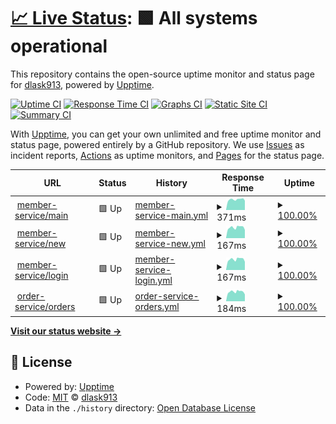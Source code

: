 # [📈 Live Status](https://uptime.ecommerce.com): <!--live status--> **🟩 All systems operational**

This repository contains the open-source uptime monitor and status page for [dlask913](https://uptime.ecommerce.com), powered by [Upptime](https://github.com/upptime/upptime).

[![Uptime CI](https://github.com/dlask913/upptime/workflows/Uptime%20CI/badge.svg)](https://github.com/dlask913/upptime/actions?query=workflow%3A%22Uptime+CI%22)
[![Response Time CI](https://github.com/dlask913/upptime/workflows/Response%20Time%20CI/badge.svg)](https://github.com/dlask913/upptime/actions?query=workflow%3A%22Response+Time+CI%22)
[![Graphs CI](https://github.com/dlask913/upptime/workflows/Graphs%20CI/badge.svg)](https://github.com/dlask913/upptime/actions?query=workflow%3A%22Graphs+CI%22)
[![Static Site CI](https://github.com/dlask913/upptime/workflows/Static%20Site%20CI/badge.svg)](https://github.com/dlask913/upptime/actions?query=workflow%3A%22Static+Site+CI%22)
[![Summary CI](https://github.com/dlask913/upptime/workflows/Summary%20CI/badge.svg)](https://github.com/dlask913/upptime/actions?query=workflow%3A%22Summary+CI%22)

With [Upptime](https://upptime.js.org), you can get your own unlimited and free uptime monitor and status page, powered entirely by a GitHub repository. We use [Issues](https://github.com/dlask913/upptime/issues) as incident reports, [Actions](https://github.com/dlask913/upptime/actions) as uptime monitors, and [Pages](https://uptime.ecommerce.com) for the status page.

<!--start: status pages-->
<!-- This summary is generated by Upptime (https://github.com/upptime/upptime) -->
<!-- Do not edit this manually, your changes will be overwritten -->
<!-- prettier-ignore -->
| URL | Status | History | Response Time | Uptime |
| --- | ------ | ------- | ------------- | ------ |
| <img alt="" src="https://icons.duckduckgo.com/ip3/ec2-43-200-95-178.ap-northeast-2.compute.amazonaws.com.ico" height="13"> [member-service/main](http://ec2-43-200-95-178.ap-northeast-2.compute.amazonaws.com:8000/member-service/main) | 🟩 Up | [member-service-main.yml](https://github.com/dlask913/upptime/commits/HEAD/history/member-service-main.yml) | <details><summary><img alt="Response time graph" src="./graphs/member-service-main/response-time-week.png" height="20"> 371ms</summary><br><a href="https://dlask913.github.io/upptime/history/member-service-main"><img alt="Response time 371" src="https://img.shields.io/endpoint?url=https%3A%2F%2Fraw.githubusercontent.com%2Fdlask913%2Fupptime%2FHEAD%2Fapi%2Fmember-service-main%2Fresponse-time.json"></a><br><a href="https://dlask913.github.io/upptime/history/member-service-main"><img alt="24-hour response time 329" src="https://img.shields.io/endpoint?url=https%3A%2F%2Fraw.githubusercontent.com%2Fdlask913%2Fupptime%2FHEAD%2Fapi%2Fmember-service-main%2Fresponse-time-day.json"></a><br><a href="https://dlask913.github.io/upptime/history/member-service-main"><img alt="7-day response time 371" src="https://img.shields.io/endpoint?url=https%3A%2F%2Fraw.githubusercontent.com%2Fdlask913%2Fupptime%2FHEAD%2Fapi%2Fmember-service-main%2Fresponse-time-week.json"></a><br><a href="https://dlask913.github.io/upptime/history/member-service-main"><img alt="30-day response time 371" src="https://img.shields.io/endpoint?url=https%3A%2F%2Fraw.githubusercontent.com%2Fdlask913%2Fupptime%2FHEAD%2Fapi%2Fmember-service-main%2Fresponse-time-month.json"></a><br><a href="https://dlask913.github.io/upptime/history/member-service-main"><img alt="1-year response time 371" src="https://img.shields.io/endpoint?url=https%3A%2F%2Fraw.githubusercontent.com%2Fdlask913%2Fupptime%2FHEAD%2Fapi%2Fmember-service-main%2Fresponse-time-year.json"></a></details> | <details><summary><a href="https://dlask913.github.io/upptime/history/member-service-main">100.00%</a></summary><a href="https://dlask913.github.io/upptime/history/member-service-main"><img alt="All-time uptime 100.00%" src="https://img.shields.io/endpoint?url=https%3A%2F%2Fraw.githubusercontent.com%2Fdlask913%2Fupptime%2FHEAD%2Fapi%2Fmember-service-main%2Fuptime.json"></a><br><a href="https://dlask913.github.io/upptime/history/member-service-main"><img alt="24-hour uptime 100.00%" src="https://img.shields.io/endpoint?url=https%3A%2F%2Fraw.githubusercontent.com%2Fdlask913%2Fupptime%2FHEAD%2Fapi%2Fmember-service-main%2Fuptime-day.json"></a><br><a href="https://dlask913.github.io/upptime/history/member-service-main"><img alt="7-day uptime 100.00%" src="https://img.shields.io/endpoint?url=https%3A%2F%2Fraw.githubusercontent.com%2Fdlask913%2Fupptime%2FHEAD%2Fapi%2Fmember-service-main%2Fuptime-week.json"></a><br><a href="https://dlask913.github.io/upptime/history/member-service-main"><img alt="30-day uptime 100.00%" src="https://img.shields.io/endpoint?url=https%3A%2F%2Fraw.githubusercontent.com%2Fdlask913%2Fupptime%2FHEAD%2Fapi%2Fmember-service-main%2Fuptime-month.json"></a><br><a href="https://dlask913.github.io/upptime/history/member-service-main"><img alt="1-year uptime 100.00%" src="https://img.shields.io/endpoint?url=https%3A%2F%2Fraw.githubusercontent.com%2Fdlask913%2Fupptime%2FHEAD%2Fapi%2Fmember-service-main%2Fuptime-year.json"></a></details>
| <img alt="" src="https://icons.duckduckgo.com/ip3/ec2-43-200-95-178.ap-northeast-2.compute.amazonaws.com.ico" height="13"> [member-service/new](http://ec2-43-200-95-178.ap-northeast-2.compute.amazonaws.com:8000/member-service/new) | 🟩 Up | [member-service-new.yml](https://github.com/dlask913/upptime/commits/HEAD/history/member-service-new.yml) | <details><summary><img alt="Response time graph" src="./graphs/member-service-new/response-time-week.png" height="20"> 167ms</summary><br><a href="https://dlask913.github.io/upptime/history/member-service-new"><img alt="Response time 167" src="https://img.shields.io/endpoint?url=https%3A%2F%2Fraw.githubusercontent.com%2Fdlask913%2Fupptime%2FHEAD%2Fapi%2Fmember-service-new%2Fresponse-time.json"></a><br><a href="https://dlask913.github.io/upptime/history/member-service-new"><img alt="24-hour response time 127" src="https://img.shields.io/endpoint?url=https%3A%2F%2Fraw.githubusercontent.com%2Fdlask913%2Fupptime%2FHEAD%2Fapi%2Fmember-service-new%2Fresponse-time-day.json"></a><br><a href="https://dlask913.github.io/upptime/history/member-service-new"><img alt="7-day response time 167" src="https://img.shields.io/endpoint?url=https%3A%2F%2Fraw.githubusercontent.com%2Fdlask913%2Fupptime%2FHEAD%2Fapi%2Fmember-service-new%2Fresponse-time-week.json"></a><br><a href="https://dlask913.github.io/upptime/history/member-service-new"><img alt="30-day response time 167" src="https://img.shields.io/endpoint?url=https%3A%2F%2Fraw.githubusercontent.com%2Fdlask913%2Fupptime%2FHEAD%2Fapi%2Fmember-service-new%2Fresponse-time-month.json"></a><br><a href="https://dlask913.github.io/upptime/history/member-service-new"><img alt="1-year response time 167" src="https://img.shields.io/endpoint?url=https%3A%2F%2Fraw.githubusercontent.com%2Fdlask913%2Fupptime%2FHEAD%2Fapi%2Fmember-service-new%2Fresponse-time-year.json"></a></details> | <details><summary><a href="https://dlask913.github.io/upptime/history/member-service-new">100.00%</a></summary><a href="https://dlask913.github.io/upptime/history/member-service-new"><img alt="All-time uptime 100.00%" src="https://img.shields.io/endpoint?url=https%3A%2F%2Fraw.githubusercontent.com%2Fdlask913%2Fupptime%2FHEAD%2Fapi%2Fmember-service-new%2Fuptime.json"></a><br><a href="https://dlask913.github.io/upptime/history/member-service-new"><img alt="24-hour uptime 100.00%" src="https://img.shields.io/endpoint?url=https%3A%2F%2Fraw.githubusercontent.com%2Fdlask913%2Fupptime%2FHEAD%2Fapi%2Fmember-service-new%2Fuptime-day.json"></a><br><a href="https://dlask913.github.io/upptime/history/member-service-new"><img alt="7-day uptime 100.00%" src="https://img.shields.io/endpoint?url=https%3A%2F%2Fraw.githubusercontent.com%2Fdlask913%2Fupptime%2FHEAD%2Fapi%2Fmember-service-new%2Fuptime-week.json"></a><br><a href="https://dlask913.github.io/upptime/history/member-service-new"><img alt="30-day uptime 100.00%" src="https://img.shields.io/endpoint?url=https%3A%2F%2Fraw.githubusercontent.com%2Fdlask913%2Fupptime%2FHEAD%2Fapi%2Fmember-service-new%2Fuptime-month.json"></a><br><a href="https://dlask913.github.io/upptime/history/member-service-new"><img alt="1-year uptime 100.00%" src="https://img.shields.io/endpoint?url=https%3A%2F%2Fraw.githubusercontent.com%2Fdlask913%2Fupptime%2FHEAD%2Fapi%2Fmember-service-new%2Fuptime-year.json"></a></details>
| <img alt="" src="https://icons.duckduckgo.com/ip3/ec2-43-200-95-178.ap-northeast-2.compute.amazonaws.com.ico" height="13"> [member-service/login](http://ec2-43-200-95-178.ap-northeast-2.compute.amazonaws.com:8000/member-service/login) | 🟩 Up | [member-service-login.yml](https://github.com/dlask913/upptime/commits/HEAD/history/member-service-login.yml) | <details><summary><img alt="Response time graph" src="./graphs/member-service-login/response-time-week.png" height="20"> 167ms</summary><br><a href="https://dlask913.github.io/upptime/history/member-service-login"><img alt="Response time 167" src="https://img.shields.io/endpoint?url=https%3A%2F%2Fraw.githubusercontent.com%2Fdlask913%2Fupptime%2FHEAD%2Fapi%2Fmember-service-login%2Fresponse-time.json"></a><br><a href="https://dlask913.github.io/upptime/history/member-service-login"><img alt="24-hour response time 127" src="https://img.shields.io/endpoint?url=https%3A%2F%2Fraw.githubusercontent.com%2Fdlask913%2Fupptime%2FHEAD%2Fapi%2Fmember-service-login%2Fresponse-time-day.json"></a><br><a href="https://dlask913.github.io/upptime/history/member-service-login"><img alt="7-day response time 167" src="https://img.shields.io/endpoint?url=https%3A%2F%2Fraw.githubusercontent.com%2Fdlask913%2Fupptime%2FHEAD%2Fapi%2Fmember-service-login%2Fresponse-time-week.json"></a><br><a href="https://dlask913.github.io/upptime/history/member-service-login"><img alt="30-day response time 167" src="https://img.shields.io/endpoint?url=https%3A%2F%2Fraw.githubusercontent.com%2Fdlask913%2Fupptime%2FHEAD%2Fapi%2Fmember-service-login%2Fresponse-time-month.json"></a><br><a href="https://dlask913.github.io/upptime/history/member-service-login"><img alt="1-year response time 167" src="https://img.shields.io/endpoint?url=https%3A%2F%2Fraw.githubusercontent.com%2Fdlask913%2Fupptime%2FHEAD%2Fapi%2Fmember-service-login%2Fresponse-time-year.json"></a></details> | <details><summary><a href="https://dlask913.github.io/upptime/history/member-service-login">100.00%</a></summary><a href="https://dlask913.github.io/upptime/history/member-service-login"><img alt="All-time uptime 100.00%" src="https://img.shields.io/endpoint?url=https%3A%2F%2Fraw.githubusercontent.com%2Fdlask913%2Fupptime%2FHEAD%2Fapi%2Fmember-service-login%2Fuptime.json"></a><br><a href="https://dlask913.github.io/upptime/history/member-service-login"><img alt="24-hour uptime 100.00%" src="https://img.shields.io/endpoint?url=https%3A%2F%2Fraw.githubusercontent.com%2Fdlask913%2Fupptime%2FHEAD%2Fapi%2Fmember-service-login%2Fuptime-day.json"></a><br><a href="https://dlask913.github.io/upptime/history/member-service-login"><img alt="7-day uptime 100.00%" src="https://img.shields.io/endpoint?url=https%3A%2F%2Fraw.githubusercontent.com%2Fdlask913%2Fupptime%2FHEAD%2Fapi%2Fmember-service-login%2Fuptime-week.json"></a><br><a href="https://dlask913.github.io/upptime/history/member-service-login"><img alt="30-day uptime 100.00%" src="https://img.shields.io/endpoint?url=https%3A%2F%2Fraw.githubusercontent.com%2Fdlask913%2Fupptime%2FHEAD%2Fapi%2Fmember-service-login%2Fuptime-month.json"></a><br><a href="https://dlask913.github.io/upptime/history/member-service-login"><img alt="1-year uptime 100.00%" src="https://img.shields.io/endpoint?url=https%3A%2F%2Fraw.githubusercontent.com%2Fdlask913%2Fupptime%2FHEAD%2Fapi%2Fmember-service-login%2Fuptime-year.json"></a></details>
| <img alt="" src="https://icons.duckduckgo.com/ip3/ec2-43-200-95-178.ap-northeast-2.compute.amazonaws.com.ico" height="13"> [order-service/orders](http://ec2-43-200-95-178.ap-northeast-2.compute.amazonaws.com:8000/order-service/orders/**) | 🟩 Up | [order-service-orders.yml](https://github.com/dlask913/upptime/commits/HEAD/history/order-service-orders.yml) | <details><summary><img alt="Response time graph" src="./graphs/order-service-orders/response-time-week.png" height="20"> 184ms</summary><br><a href="https://dlask913.github.io/upptime/history/order-service-orders"><img alt="Response time 184" src="https://img.shields.io/endpoint?url=https%3A%2F%2Fraw.githubusercontent.com%2Fdlask913%2Fupptime%2FHEAD%2Fapi%2Forder-service-orders%2Fresponse-time.json"></a><br><a href="https://dlask913.github.io/upptime/history/order-service-orders"><img alt="24-hour response time 132" src="https://img.shields.io/endpoint?url=https%3A%2F%2Fraw.githubusercontent.com%2Fdlask913%2Fupptime%2FHEAD%2Fapi%2Forder-service-orders%2Fresponse-time-day.json"></a><br><a href="https://dlask913.github.io/upptime/history/order-service-orders"><img alt="7-day response time 184" src="https://img.shields.io/endpoint?url=https%3A%2F%2Fraw.githubusercontent.com%2Fdlask913%2Fupptime%2FHEAD%2Fapi%2Forder-service-orders%2Fresponse-time-week.json"></a><br><a href="https://dlask913.github.io/upptime/history/order-service-orders"><img alt="30-day response time 184" src="https://img.shields.io/endpoint?url=https%3A%2F%2Fraw.githubusercontent.com%2Fdlask913%2Fupptime%2FHEAD%2Fapi%2Forder-service-orders%2Fresponse-time-month.json"></a><br><a href="https://dlask913.github.io/upptime/history/order-service-orders"><img alt="1-year response time 184" src="https://img.shields.io/endpoint?url=https%3A%2F%2Fraw.githubusercontent.com%2Fdlask913%2Fupptime%2FHEAD%2Fapi%2Forder-service-orders%2Fresponse-time-year.json"></a></details> | <details><summary><a href="https://dlask913.github.io/upptime/history/order-service-orders">100.00%</a></summary><a href="https://dlask913.github.io/upptime/history/order-service-orders"><img alt="All-time uptime 100.00%" src="https://img.shields.io/endpoint?url=https%3A%2F%2Fraw.githubusercontent.com%2Fdlask913%2Fupptime%2FHEAD%2Fapi%2Forder-service-orders%2Fuptime.json"></a><br><a href="https://dlask913.github.io/upptime/history/order-service-orders"><img alt="24-hour uptime 100.00%" src="https://img.shields.io/endpoint?url=https%3A%2F%2Fraw.githubusercontent.com%2Fdlask913%2Fupptime%2FHEAD%2Fapi%2Forder-service-orders%2Fuptime-day.json"></a><br><a href="https://dlask913.github.io/upptime/history/order-service-orders"><img alt="7-day uptime 100.00%" src="https://img.shields.io/endpoint?url=https%3A%2F%2Fraw.githubusercontent.com%2Fdlask913%2Fupptime%2FHEAD%2Fapi%2Forder-service-orders%2Fuptime-week.json"></a><br><a href="https://dlask913.github.io/upptime/history/order-service-orders"><img alt="30-day uptime 100.00%" src="https://img.shields.io/endpoint?url=https%3A%2F%2Fraw.githubusercontent.com%2Fdlask913%2Fupptime%2FHEAD%2Fapi%2Forder-service-orders%2Fuptime-month.json"></a><br><a href="https://dlask913.github.io/upptime/history/order-service-orders"><img alt="1-year uptime 100.00%" src="https://img.shields.io/endpoint?url=https%3A%2F%2Fraw.githubusercontent.com%2Fdlask913%2Fupptime%2FHEAD%2Fapi%2Forder-service-orders%2Fuptime-year.json"></a></details>

<!--end: status pages-->

[**Visit our status website →**](https://uptime.ecommerce.com)

## 📄 License

- Powered by: [Upptime](https://github.com/upptime/upptime)
- Code: [MIT](./LICENSE) © [dlask913](https://uptime.ecommerce.com)
- Data in the `./history` directory: [Open Database License](https://opendatacommons.org/licenses/odbl/1-0/)
